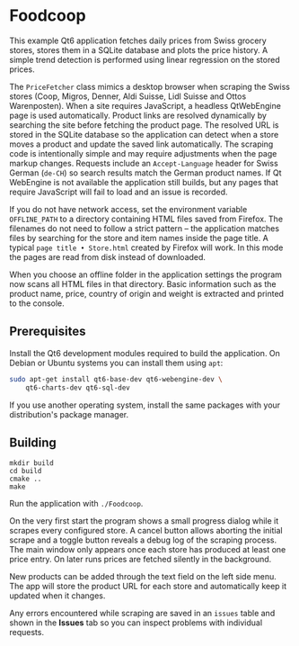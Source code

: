 # Foodcoop

This example Qt6 application fetches daily prices from Swiss grocery stores,
stores them in a SQLite database and plots the price history. A simple trend
detection is performed using linear regression on the stored prices.

The `PriceFetcher` class mimics a desktop browser when scraping the Swiss stores
(Coop, Migros, Denner, Aldi Suisse, Lidl Suisse and Ottos Warenposten). When a site requires JavaScript, a headless QtWebEngine page is used automatically. Product links are resolved
dynamically by searching the site before fetching the product page. The resolved
URL is stored in the SQLite database so the application can detect when a store
moves a product and update the saved link automatically. The scraping code is
intentionally simple and may require adjustments when the page markup changes.
Requests include an `Accept-Language` header for Swiss German (`de-CH`) so
search results match the German product names. If Qt WebEngine is not
available the application still builds, but any pages that require JavaScript
will fail to load and an issue is recorded.

If you do not have network access, set the environment variable `OFFLINE_PATH`
to a directory containing HTML files saved from Firefox. The filenames do not
need to follow a strict pattern – the application matches files by searching
for the store and item names inside the page title. A typical `page title •
Store.html` created by Firefox will work. In this mode the pages are read from
disk instead of downloaded.

When you choose an offline folder in the application settings the program
now scans all HTML files in that directory. Basic information such as the
product name, price, country of origin and weight is extracted and printed
to the console.

## Prerequisites

Install the Qt6 development modules required to build the application. On
Debian or Ubuntu systems you can install them using `apt`:

```bash
sudo apt-get install qt6-base-dev qt6-webengine-dev \
    qt6-charts-dev qt6-sql-dev
```

If you use another operating system, install the same packages with your
distribution's package manager.

## Building

```
mkdir build
cd build
cmake ..
make
```

Run the application with `./Foodcoop`.

On the very first start the program shows a small progress dialog while it
scrapes every configured store. A cancel button allows aborting the initial
scrape and a toggle button reveals a debug log of the scraping process. The
main window only appears once each store has produced at least one price entry. On
later runs prices are fetched silently in the background.

New products can be added through the text field on the left side menu. The app
will store the product URL for each store and automatically keep it updated when
it changes.

Any errors encountered while scraping are saved in an `issues` table and shown
in the **Issues** tab so you can inspect problems with individual requests.
